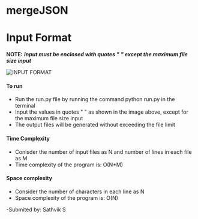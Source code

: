# mergeJSON

# Input Format
__NOTE:__ _**Input must be enclosed with quotes " " except the maximum file size input**_

![INPUT FORMAT](https://drive.google.com/open?id=1G3OoGqQZUTr9lCDslhLHFA8fn0U0uTn5)

#### To run
* Run the run.py file by running the command python run.py in the terminal
* Input the values in quotes " " as shown in the image above, except for the maximum file size input
* The output files will be generated without exceeding the file limit


#### Time Complexity
* Conisder the number of input files as N and number of lines in each file as M
* Time complexity of the program is: O(N*M)

#### Space complexity
* Consider the number of characters in each line as N
* Space complexity of the program is: O(N)

-Submited by: Sathvik S

